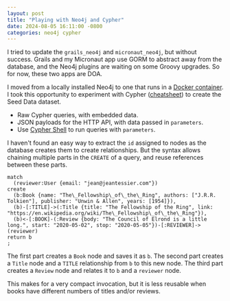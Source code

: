 ```yaml
---
layout: post
title: "Playing with Neo4j and Cypher"
date: 2024-08-05 16:11:00 -0800
categories: neo4j cypher
---
```

I tried to update the `grails_neo4j` and `micronaut_neo4j`, but without success.
Grails and my Micronaut app use GORM to abstract away from the database, and the
Neo4j plugins are waiting on some Groovy upgrades.  So for now, these two apps
are DOA.

I moved from a locally installed Neo4j to one that runs in a
[Docker container](https://hub.docker.com/_/neo4j).  I took this opportunity to
experiment with Cypher
([cheatsheet](https://neo4j.com/docs/cypher-cheat-sheet/5/auradb-enterprise))
to create the Seed Data dataset.

- Raw Cypher queries, with embedded data.
- JSON payloads for the HTTP API, with data passed in `parameters`.
- Use [Cypher Shell](https://neo4j.com/deployment-center/?cypher#tools-tab) to run queries with `parameters`.

I haven't found an easy way to extract the `id` assigned to nodes as the
database creates them to create relationships.  But the syntax allows chaining
multiple parts in the `CREATE` of a query, and reuse references between these
parts.

```cypher
match
  (reviewer:User {email: "jean@jeantessier.com"})
create
  (b:Book {name: "The\_Fellowship\_of\_the\_Ring", authors: ["J.R.R. Tolkien"], publisher: "Unwin & Allen", years: [1954]}),
  (b)-[:TITLE]->(:Title {title: "The Fellowship of the Ring", link: "https://en.wikipedia.org/wiki/The\_Fellowship\_of\_the\_Ring"}),
  (b)<-[:BOOK]-(:Review {body: "The Council of Elrond is a little long.", start: "2020-05-02", stop: "2020-05-05"})-[:REVIEWER]->(reviewer)
return b
;
```

The first part creates a `Book` node and saves it as `b`.  The second part
creates a `Title` node and a `TITLE` relationship from `b` to this new node.
The third part creates a `Review` node and relates it to `b` and a `reviewer`
node.

This makes for a very compact invocation, but it is less reusable when books
have different numbers of titles and/or reviews.

